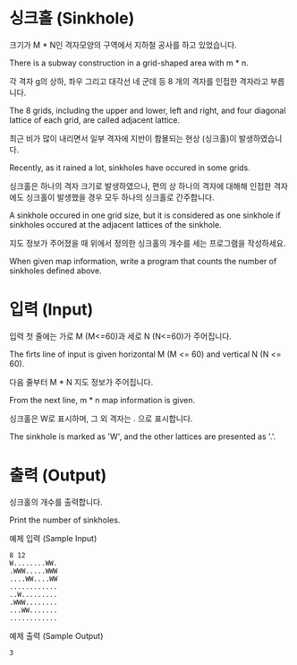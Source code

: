 # 싱크홀 (Sinkhole)

크기가 M * N인 격자모양의 구역에서 지하철 공사를 하고 있었습니다.

There is a subway construction in a grid-shaped area with m * n.

각 격자 g의 상하, 좌우 그리고 대각선 네 군데 등 8 개의 격자를 인접한 격자라고 부릅니다.

The 8 grids, including the upper and lower, left and right, and four diagonal lattice of each grid, are called adjacent lattice.

최근 비가 많이 내리면서 일부 격자에 지반이 함몰되는 현상 (싱크홀)이 발생하였습니다.

Recently, as it rained a lot, sinkholes have occured in some grids.

싱크홀은 하나의 격자 크기로 발생하였으나, 편의 상 하나의 격자에 대해해 인접한 격자에도 싱크홀이 발생했을 경우 모두 하나의 싱크홀로 간주합니다.

A sinkhole occured in one grid size, but it is considered as one sinkhole if sinkholes occured at the adjacent lattices of the sinkhole. 

지도 정보가 주어졌을 때 위에서 정의한 싱크홀의 개수를 세는 프로그램을 작성하세요.

When given map information, write a program that counts the number of sinkholes defined above.

# 입력 (Input)

입력 첫 줄에는 가로 M (M<=60)과 세로 N (N<=60)가 주어집니다.

The firts line of input is given horizontal M (M <= 60) and vertical N (N <= 60).

다음 줄부터 M * N 지도 정보가 주어집니다.

From the next line, m * n map information is given.

싱크홀은 W로 표시하며, 그 외 격자는 . 으로 표시합니다.

The sinkhole is marked as 'W', and the other lattices are presented as '.'.

# 출력 (Output)

싱크홀의 개수를 출력합니다.

Print the number of sinkholes.

예제 입력 (Sample Input)

```
8 12
W........WW.
.WWW.....WWW
....WW....WW
............
..W.........
.WWW........
...WW.......
............
```

예제 출력 (Sample Output)

```
3
```
